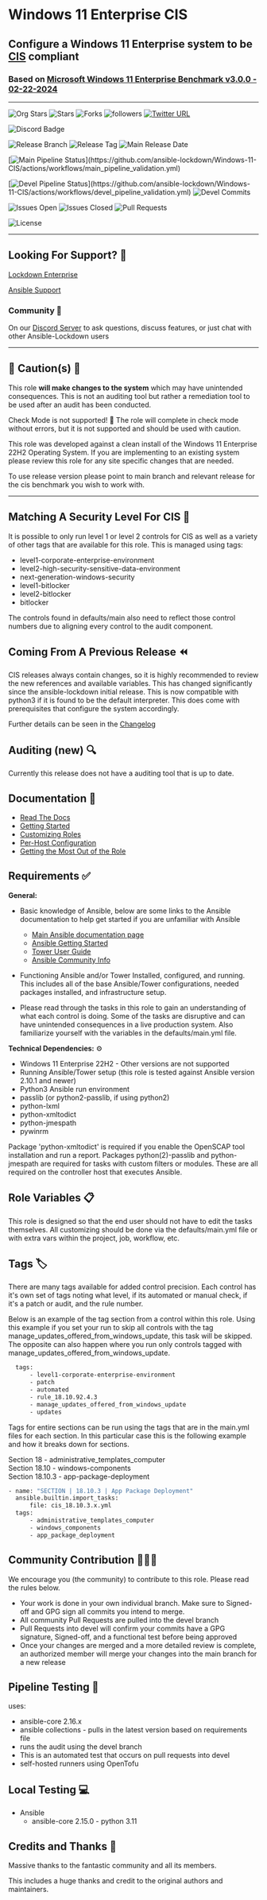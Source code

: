 # Windows 11 Enterprise CIS

## Configure a Windows 11 Enterprise system to be [CIS](https://www.cisecurity.org/cis-benchmarks/) compliant

### Based on [ Microsoft Windows 11 Enterprise Benchmark v3.0.0 - 02-22-2024 ](https://www.cisecurity.org/cis-benchmarks/)

---

![Org Stars](https://img.shields.io/github/stars/ansible-lockdown?label=Org%20Stars&style=social)
![Stars](https://img.shields.io/github/stars/ansible-lockdown/Windows-11-CIS?label=Repo%20Stars&style=social)
![Forks](https://img.shields.io/github/forks/ansible-lockdown/Windows-11-CIS?style=social)
![followers](https://img.shields.io/github/followers/ansible-lockdown?style=social)
[![Twitter URL](https://img.shields.io/twitter/url/https/twitter.com/AnsibleLockdown.svg?style=social&label=Follow%20%40AnsibleLockdown)](https://twitter.com/AnsibleLockdown)

<!-- ![Ansible Galaxy Quality](https://img.shields.io/ansible/quality/56324?label=Quality&&logo=ansible) -->
![Discord Badge](https://img.shields.io/discord/925818806838919229?logo=discord)

![Release Branch](https://img.shields.io/badge/Release%20Branch-Main-brightgreen)
![Release Tag](https://img.shields.io/github/v/tag/ansible-lockdown/Windows-11-CIS?label=Release%20Tag&&color=success)
![Main Release Date](https://img.shields.io/github/release-date/ansible-lockdown/Windows-11-CIS?label=Release%20Date)

[![Main Pipeline Status](https://github.com/ansible-lockdown/Windows-11-CIS/actions/workflows/main_pipeline_validation.yml/badge.svg?)](https://github.com/ansible-lockdown/Windows-11-CIS/actions/workflows/main_pipeline_validation.yml)

[![Devel Pipeline Status](https://github.com/ansible-lockdown/Windows-11-CIS/actions/workflows/devel_pipeline_validation.yml/badge.svg?)](https://github.com/ansible-lockdown/Windows-11-CIS/actions/workflows/devel_pipeline_validation.yml)
![Devel Commits](https://img.shields.io/github/commit-activity/m/ansible-lockdown/Windows-11-CIS/devel?color=dark%20green&label=Devel%20Branch%20Commits)

![Issues Open](https://img.shields.io/github/issues-raw/ansible-lockdown/Windows-11-CIS?label=Open%20Issues)
![Issues Closed](https://img.shields.io/github/issues-closed-raw/ansible-lockdown/Windows-11-CIS?label=Closed%20Issues&&color=success)
![Pull Requests](https://img.shields.io/github/issues-pr/ansible-lockdown/Windows-11-CIS?label=Pull%20Requests)

![License](https://img.shields.io/github/license/ansible-lockdown/Windows-11-CIS?label=License)

---

## Looking For Support? 🤝

[Lockdown Enterprise](https://www.lockdownenterprise.com#GH_AL_WINDOWS_11_cis)

[Ansible Support](https://www.mindpointgroup.com/cybersecurity-products/ansible-counselor#GH_AL_WINDOWS_11_cis)

### Community 💬

On our [Discord Server](https://www.lockdownenterprise.com/discord) to ask questions, discuss features, or just chat with other Ansible-Lockdown users

---

## 🚨 Caution(s) 🚨

This role **will make changes to the system** which may have unintended consequences. This is not an auditing tool but rather a remediation tool to be used after an audit has been conducted.

Check Mode is not supported! 🚫 The role will complete in check mode without errors, but it is not supported and should be used with caution.

This role was developed against a clean install of the Windows 11 Enterprise 22H2 Operating System. If you are implementing to an existing system please review this role for any site specific changes that are needed.

To use release version please point to main branch and relevant release for the cis benchmark you wish to work with.

---

## Matching A Security Level For CIS 🔐

It is possible to only run level 1 or level 2 controls for CIS as well as a variety of other tags that are available for this role.
This is managed using tags:

- level1-corporate-enterprise-environment
- level2-high-security-sensitive-data-environment
- next-generation-windows-security
- level1-bitlocker
- level2-bitlocker
- bitlocker

The controls found in defaults/main also need to reflect those control numbers due to aligning every control to the audit component.

## Coming From A Previous Release ⏪

CIS releases always contain changes, so it is highly recommended to review the new references and available variables. This has changed significantly since the ansible-lockdown initial release.
This is now compatible with python3 if it is found to be the default interpreter. This does come with prerequisites that configure the system accordingly.

Further details can be seen in the [Changelog](./ChangeLog.md)

## Auditing (new) 🔍

Currently this release does not have a auditing tool that is up to date.

## Documentation 📖

- [Read The Docs](https://ansible-lockdown.readthedocs.io/en/latest/)
- [Getting Started](https://www.lockdownenterprise.com/docs/getting-started-with-lockdown#GH_AL_WINDOWS_11_cis)
- [Customizing Roles](https://www.lockdownenterprise.com/docs/customizing-lockdown-enterprise#GH_AL_WINDOWS_11_cis)
- [Per-Host Configuration](https://www.lockdownenterprise.com/docs/per-host-lockdown-enterprise-configuration#GH_AL_WINDOWS_11_cis)
- [Getting the Most Out of the Role](https://www.lockdownenterprise.com/docs/get-the-most-out-of-lockdown-enterprise#GH_AL_WINDOWS_11_cis)

## Requirements ✅

**General:**

- Basic knowledge of Ansible, below are some links to the Ansible documentation to help get started if you are unfamiliar with Ansible

  - [Main Ansible documentation page](https://docs.ansible.com)
  - [Ansible Getting Started](https://docs.ansible.com/ansible/latest/user_guide/intro_getting_started.html)
  - [Tower User Guide](https://docs.ansible.com/ansible-tower/latest/html/userguide/index.html)
  - [Ansible Community Info](https://docs.ansible.com/ansible/latest/community/index.html)
- Functioning Ansible and/or Tower Installed, configured, and running. This includes all of the base Ansible/Tower configurations, needed packages installed, and infrastructure setup.
- Please read through the tasks in this role to gain an understanding of what each control is doing. Some of the tasks are disruptive and can have unintended consequences in a live production system. Also familiarize yourself with the variables in the defaults/main.yml file.

**Technical Dependencies:** ⚙️

- Windows 11 Enterprise 22H2 - Other versions are not supported
- Running Ansible/Tower setup (this role is tested against Ansible version 2.10.1 and newer)
- Python3 Ansible run environment
- passlib (or python2-passlib, if using python2)
- python-lxml
- python-xmltodict
- python-jmespath
- pywinrm

Package 'python-xmltodict' is required if you enable the OpenSCAP tool installation and run a report. Packages python(2)-passlib and python-jmespath are required for tasks with custom filters or modules. These are all required on the controller host that executes Ansible.

## Role Variables 📋

This role is designed so that the end user should not have to edit the tasks themselves. All customizing should be done via the defaults/main.yml file or with extra vars within the project, job, workflow, etc.

## Tags 🏷️

There are many tags available for added control precision. Each control has it's own set of tags noting what level, if its automated or manual check, if it's a patch or audit, and the rule number.

Below is an example of the tag section from a control within this role. Using this example if you set your run to skip all controls with the tag manage_updates_offered_from_windows_update, this task will be skipped. The opposite can also happen where you run only controls tagged with manage_updates_offered_from_windows_update.

```sh
  tags:
      - level1-corporate-enterprise-environment
      - patch
      - automated
      - rule_18.10.92.4.3
      - manage_updates_offered_from_windows_update
      - updates
```
Tags for entire sections can be run using the tags that are in the main.yml files for each section.  In this particular case this is the following example and how it breaks down for sections.

Section 18 - administrative_templates_computer <br>
Section 18.10 - windows-components <br>
Section 18.10.3 - app-package-deployment

```sh
- name: "SECTION | 18.10.3 | App Package Deployment"
  ansible.builtin.import_tasks:
      file: cis_18.10.3.x.yml
  tags:
      - administrative_templates_computer
      - windows_components
      - app_package_deployment
```

## Community Contribution 🧑‍🤝‍🧑

We encourage you (the community) to contribute to this role. Please read the rules below.

- Your work is done in your own individual branch. Make sure to Signed-off and GPG sign all commits you intend to merge.
- All community Pull Requests are pulled into the devel branch
- Pull Requests into devel will confirm your commits have a GPG signature, Signed-off, and a functional test before being approved
- Once your changes are merged and a more detailed review is complete, an authorized member will merge your changes into the main branch for a new release

## Pipeline Testing 🔄

uses:

- ansible-core 2.16.x
- ansible collections - pulls in the latest version based on requirements file
- runs the audit using the devel branch
- This is an automated test that occurs on pull requests into devel
- self-hosted runners using OpenTofu

## Local Testing 💻

  - Ansible
    - ansible-core 2.15.0 - python 3.11

## Credits and Thanks 🙏

Massive thanks to the fantastic community and all its members.

This includes a huge thanks and credit to the original authors and maintainers.

